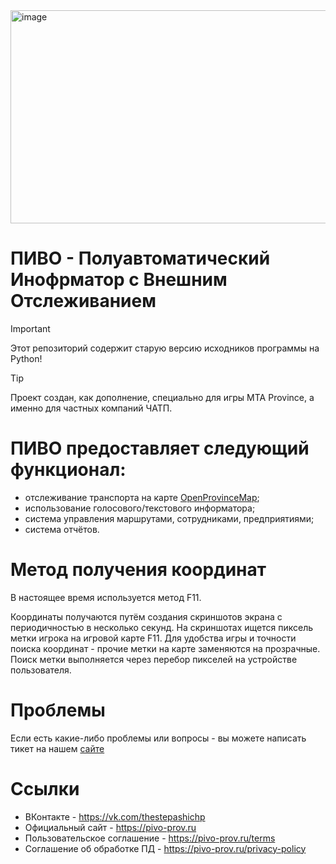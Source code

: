 <img width="551.5" height="341" alt="image" src="https://github.com/user-attachments/assets/9240dcf0-8b70-4ec2-99c1-f90eb5dfde56" />


# ПИВО - Полуавтоматический Инофрматор с Внешним Отслеживанием

> [!IMPORTANT]
> Этот репозиторий содержит старую версию исходников программы на Python!

> [!TIP]
> Проект создан, как дополнение, специально для игры MTA Province, а именно для частных компаний ЧАТП. 

# ПИВО предоставляет следующий функционал: 
- отслеживание транспорта на карте [OpenProvinceMap](https://fantastic-game.ru/openprovincemap/);
- использование голосового/текстового информатора;
- система управления маршрутами, сотрудниками, предприятиями;
- система отчётов.

# Метод получения координат
В настоящее время используется метод F11.

Координаты получаются путём создания скриншотов экрана с периодичностью в несколько секунд. На скриншотах ищется пиксель метки игрока на игровой карте F11. Для удобства игры и точности поиска координат - прочие метки на карте заменяются на прозрачные. Поиск метки выполняется через перебор пикселей на устройстве пользователя.

# Проблемы

Если есть какие-либо проблемы или вопросы - вы можете написать тикет на нашем [сайте](https://pivo-prov.ru)

# Ссылки

- ВКонтакте - https://vk.com/thestepashichp
- Официальный сайт - https://pivo-prov.ru
- Пользовательское соглашение - https://pivo-prov.ru/terms
- Соглашение об обработке ПД - https://pivo-prov.ru/privacy-policy
